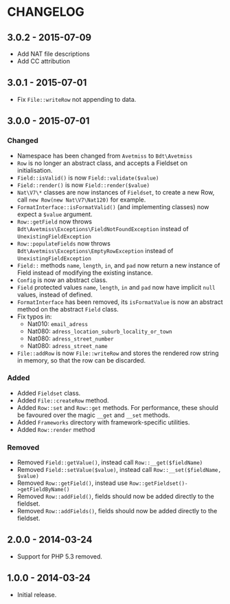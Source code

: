 # CHANGELOG

## 3.0.2 - 2015-07-09

* Add NAT file descriptions
* Add CC attribution

## 3.0.1 - 2015-07-01

* Fix `File::writeRow` not appending to data.

## 3.0.0 - 2015-07-01

### Changed

* Namespace has been changed from `Avetmiss` to `Bdt\Avetmiss`
* `Row` is no longer an abstract class, and accepts a Fieldset on initialisation.
* `Field::isValid()` is now `Field::validate($value)`
* `Field::render()` is now `Field::render($value)`
* `Nat\V7\*` classes are now instances of `Fieldset`, to create a new Row, call
  `new Row(new Nat\V7\Nat120)` for example.
* `FormatInterface::isFormatValid()` (and implementing classes) now expect a `$value` argument.
* `Row::getField` now throws `Bdt\Avetmiss\Exceptions\FieldNotFoundException` instead of `UnexistingFieldException`
* `Row::populateFields` now throws `Bdt\Avetmiss\Exceptions\EmptyRowException` instead of `UnexistingFieldException`
* `Field::` methods `name`, `length`, `in`, and `pad` now return a new instance of Field instead of modifying the existing instance.
* `Config` is now an abstract class.
* `Field` protected values `name`, `length`, `in` and `pad` now have implicit `null` values, instead of defined.
* `FormatInterface` has been removed, its `isFormatValue` is now an abstract method on the abstract `Field` class.
* Fix typos in:
  * Nat010: `email_adress`
  * Nat080: `adress_location_suburb_locality_or_town`
  * Nat080: `adress_street_number`
  * Nat080: `adress_street_name`
* `File::addRow` is now `File::writeRow` and stores the rendered row string in memory, so that the row can be discarded.

### Added

* Added `Fieldset` class.
* Added `File::createRow` method.
* Added `Row::set` and `Row::get` methods. For performance, these should be favoured over the magic `__get` and `__set` methods.
* Added `Frameworks` directory with framework-specific utilities.
* Added `Row::render` method

### Removed

* Removed `Field::getValue()`, instead call `Row::__get($fieldName)`
* Removed `Field::setValue($value)`, instead call `Row::__set($fieldName, $value)`
* Removed `Row::getField()`, instead use `Row::getFieldset()->getFieldByName()`
* Removed `Row::addField()`, fields should now be added directly to the fieldset.
* Removed `Row::addFields()`, fields should now be added directly to the fieldset.

## 2.0.0 - 2014-03-24

* Support for PHP 5.3 removed.

## 1.0.0 - 2014-03-24

* Initial release.